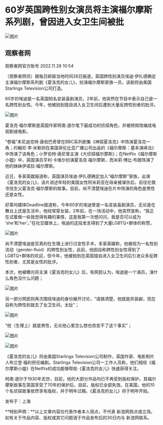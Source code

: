 # 60岁英国跨性别女演员将主演福尔摩斯系列剧，曾因进入女卫生间被批

![图片](https://n.sinaimg.cn/sinakd10200/360/w180h180/20221208/efc8-204e9ae748fd985652297c80f26736d5.jpg)

## 观察者网

观察者网官方账号 2022.11.28 10:54

（观察者网讯）据每日邮报当地时间26日报道，英国跨性别演员埃迪·伊扎德确定主演福尔摩斯系列剧《夏洛克的女儿》，扮演福尔摩斯家族一员，该剧将由美国Starlings Television公司打造。

60岁的埃迪是一名英国知名变装喜剧演员，2年前，他突然在节目中表示自己是一名跨性别女性。今年，他被拍到擅自进入女卫生间后遭到大量反跨性别者的批评。

![图片](http://k.sinaimg.cn/n/sinakd20221128s/303/w640h463/20221128/8b92-e3f88d738464af7d02aebc9fd9a00542.jpg/w700d1q75cms.jpg)

夏洛克·福尔摩斯是英国作家柯南·道尔笔下最成功的侦探角色，并被频频改编成电视剧或电影。

“卷福”本尼迪克特·康伯巴奇曾在BBC系列剧集《神探夏洛克》中饰演夏洛克一角；约翰尼·李·米勒则在美国哥伦比亚广播公司出品的《福尔摩斯：基本演绎法》中饰演了该角色；小罗伯特·唐尼曾主演《大侦探福尔摩斯》；在Netflix《福尔摩斯小姐》中，英国演员亨利·卡维尔扮演夏洛克·福尔摩斯，而米莉·博比·布朗饰演了他的妹妹伊诺拉·福尔摩斯。

近日，多家英媒报道称，英国演员埃迪·伊扎德确定加入“福尔摩斯”家族，出演《夏洛克的女儿》，该片讲述年轻的美国女性阿米莉亚在母亲被谋杀后，前往伦敦寻找生父夏洛克·福尔摩斯的故事。目前，尚不清楚埃迪在片中饰演的角色是男性还是女性。

好莱坞媒体Deadline报道称，今年60岁的埃迪曾是一名变装喜剧演员，无论是在舞台上还是生活中，他经常穿女装，2年前，在一场活动中，他突然宣称，“我正在试着做一些我觉得有趣的事情，这是我第一次想问问，我是否可以成为 ‘she’和‘her’。”在社交媒体上，埃迪的这段发言得到了大量LGBTQ+群体的称赞。

![图片](http://k.sinaimg.cn/n/sinakd20221128s/0/w640h960/20221128/1133-11f39d75958f377e2707158f9e932984.jpg/w700d1q75cms.jpg)

尚不清楚埃迪是否真的在生理上进行过变性手术，多家英媒称，他被视为一名性别流动（gender-fluid）的跨性别女性，此前，他因自称跨性别女性得到了LGBTQ+群体的欢迎，但今年，他被拍到在英国擅自进入女卫生间后引发众多反跨性别者、尤其是女性的批评。

本次，他被曝光将主演《夏洛克的女儿》后，有网民认为，埃迪是一个演员，演什么角色没什么问题；

![图片](http://k.sinaimg.cn/n/sinakd20221128s/30/w533h297/20221128/f023-beff92020bd4e1d295122e794ad0d7d3.jpg/w700d1q75cms.jpg)

另一部分网民则再次围绕埃迪的身份展开讨论，“请搞清楚，他就是异装癖，现在自称为跨性别就去了女卫生间，太扯”；

![图片](http://k.sinaimg.cn/n/sinakd20221128s/540/w523h817/20221128/7470-f8e274094f4b81e0107cdff1929d249e.jpg/w700d1q75cms.jpg)

“他（生理上）就是男性，无论他心里怎么想也改变不了这个事实”；

![图片](http://k.sinaimg.cn/n/sinakd20221128s/730/w535h195/20221128/1180-9188ed4255608c67006f8631e78cf32a.jpg/w700d1q75cms.jpg)

![图片](http://k.sinaimg.cn/n/sinakd20221128s/694/w542h152/20221128/cac8-6b1428ecb913fbdcaad92df5cf52f873.jpg/w700d1q75cms.jpg)

《夏洛克的女儿》将由美国Starlings Television公司制作，英国作家、电影制片人布兰登·福利担任编剧。Starlings Television公司一工作人员称，他们相信《福尔摩斯小姐》在Netflix的成功能够帮助《夏洛克的女儿》快速获得关注。

柯南·道尔于1930年去世，目前，他的大部分作品均已不再受到版权保护。其福尔摩斯故事在英国享受了70年的保护后，目前，版权已全部失效。在美国，他的10个名侦探故事依然享有版权，并于明年过期。《夏洛克的女儿》将于明年开拍。

发布于：上海

**特别声明：**以上文章内容仅代表作者本人观点，不代表 新浪网观点或立场。如有关于作品内容、版权或其它问题请于作品发布后的30日内与 新浪网联系。